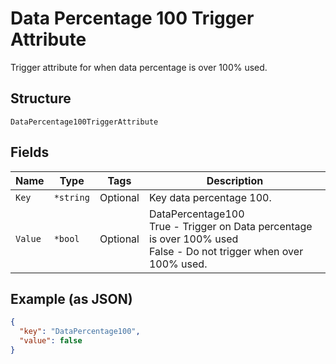 
# Data Percentage 100 Trigger Attribute

Trigger attribute for when data percentage is over 100% used.

## Structure

`DataPercentage100TriggerAttribute`

## Fields

| Name | Type | Tags | Description |
|  --- | --- | --- | --- |
| `Key` | `*string` | Optional | Key data percentage 100. |
| `Value` | `*bool` | Optional | DataPercentage100<br />True - Trigger on Data percentage is over 100% used<br />False - Do not trigger when over 100% used. |

## Example (as JSON)

```json
{
  "key": "DataPercentage100",
  "value": false
}
```

